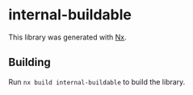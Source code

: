 # internal-buildable

This library was generated with [Nx](https://nx.dev).

## Building

Run `nx build internal-buildable` to build the library.
